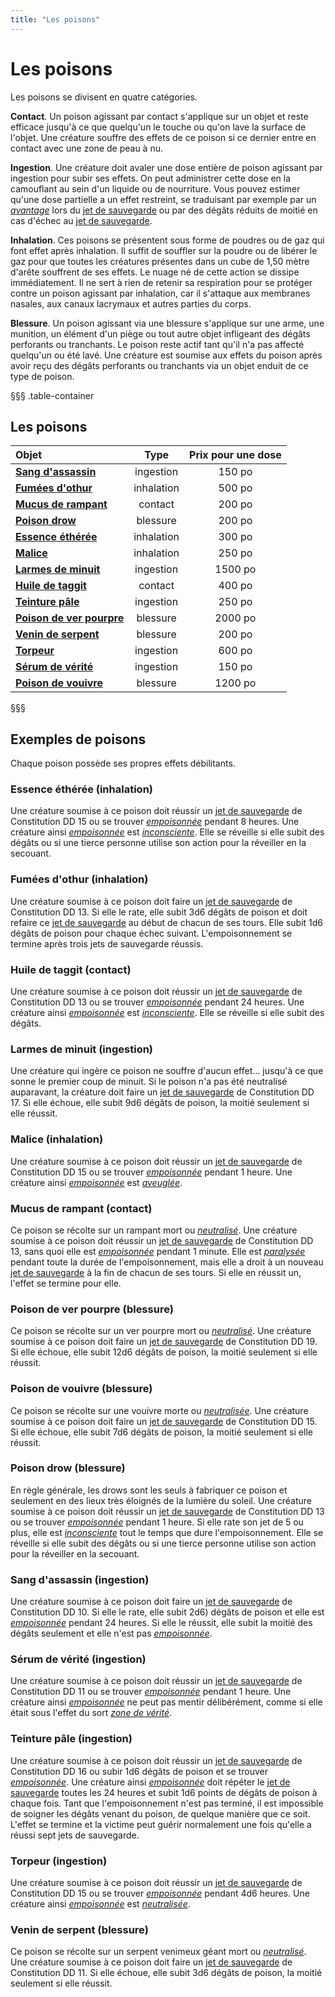 ```yaml
---
title: "Les poisons"
---
```

# Les poisons
Les poisons se divisent en quatre catégories.

**Contact**. Un poison agissant par contact s'applique sur un objet et reste efficace jusqu'à ce que quelqu'un le touche ou qu'on lave la surface de l'objet. Une créature souffre des effets de ce poison si ce dernier entre en contact avec une zone de peau à nu.

**Ingestion**. Une créature doit avaler une dose entière de poison agissant par ingestion pour subir ses effets. On peut administrer cette dose en la camouflant au sein d'un liquide ou de nourriture. Vous pouvez estimer qu'une dose partielle a un effet restreint, se traduisant par exemple par un [_avantage_](/utiliser-les-caracteristiques/#avantage-et-desavantage) lors du [jet de sauvegarde](/utiliser-les-caracteristiques/#jets-de-sauvegarde) ou par des dégâts réduits de moitié en cas d'échec au [jet de sauvegarde](/utiliser-les-caracteristiques/#jets-de-sauvegarde).

**Inhalation**. Ces poisons se présentent sous forme de poudres ou de gaz qui font effet après inhalation. Il suffit de souffler sur la poudre ou de libérer le gaz pour que toutes les créatures présentes dans un cube de 1,50 mètre d'arête souffrent de ses effets. Le nuage né de cette action se dissipe immédiatement. Il ne sert à rien de retenir sa respiration pour se protéger contre un poison agissant par inhalation, car il s'attaque aux membranes nasales, aux canaux lacrymaux et autres parties du corps.

**Blessure**. Un poison agissant via une blessure s'applique sur une arme, une munition, un élément d'un piège ou tout autre objet infligeant des dégâts perforants ou tranchants. Le poison reste actif tant qu'il n'a pas affecté quelqu'un ou été lavé. Une créature est soumise aux effets du poison après avoir reçu des dégâts perforants ou tranchants via un objet enduit de ce type de poison.

§§§ .table-container
## Les poisons
| Objet | Type | Prix pour une dose |
|:-|:-:|:-:|
| [**Sang d'assassin**](#sang-d-assassin-ingestion) | ingestion | 150 po |
| [**Fumées d'othur**](#fumees-d-othur-inhalation) | inhalation | 500 po |
| [**Mucus de rampant**](#mucus-de-rampant-contact) | contact | 200 po |
| [**Poison drow**](#poison-drow-blessure) | blessure | 200 po |
| [**Essence éthérée**](#essence-etheree-inhalation) | inhalation | 300 po |
| [**Malice**](#malice-inhalation) | inhalation | 250 po |
| [**Larmes de minuit**](#larmes-de-minuit-ingestion) | ingestion | 1500 po |
| [**Huile de taggit**](#huile-de-taggit-contact) | contact | 400 po |
| [**Teinture pâle**](#teinture-pale-ingestion) | ingestion | 250 po |
| [**Poison de ver pourpre**](#poison-de-ver-pourpre-blessure) | blessure | 2000 po |
| [**Venin de serpent**](#venin-de-serpent-blessure) | blessure | 200 po |
| [**Torpeur**](#torpeur-ingestion) | ingestion | 600 po |
| [**Sérum de vérité**](#serum-de-verite-ingestion) | ingestion | 150 po |
| [**Poison de vouivre**](#poison-de-vouivre-blessure) | blessure | 1200 po |
§§§

## Exemples de poisons
Chaque poison possède ses propres effets débilitants.

### Essence éthérée (inhalation)
Une créature soumise à ce poison doit réussir un [jet de sauvegarde](/utiliser-les-caracteristiques/#jets-de-sauvegarde) de Constitution DD 15 ou se trouver [_empoisonnée_](/gerer-la-sante-du-personnage/#empoisonne) pendant 8 heures. Une créature ainsi [_empoisonnée_](/gerer-la-sante-du-personnage/#empoisonne) est [_inconsciente_](/gerer-la-sante-du-personnage/#inconscient). Elle se réveille si elle subit des dégâts ou si une tierce personne utilise son action pour la réveiller en la secouant.

### Fumées d'othur (inhalation)
Une créature soumise à ce poison doit faire un [jet de sauvegarde](/utiliser-les-caracteristiques/#jets-de-sauvegarde) de Constitution DD 13. Si elle le rate, elle subit 3d6 dégâts de poison et doit refaire ce [jet de sauvegarde](/utiliser-les-caracteristiques/#jets-de-sauvegarde) au début de chacun de ses tours. Elle subit 1d6 dégâts de poison pour chaque échec suivant. L'empoisonnement se termine après trois jets de sauvegarde réussis.

### Huile de taggit (contact)
Une créature soumise à ce poison doit réussir un [jet de sauvegarde](/utiliser-les-caracteristiques/#jets-de-sauvegarde) de Constitution DD 13 ou se trouver [_empoisonnée_](/gerer-la-sante-du-personnage/#empoisonne) pendant 24 heures. Une créature ainsi [_empoisonnée_](/gerer-la-sante-du-personnage/#empoisonne) est [_inconsciente_](/gerer-la-sante-du-personnage/#inconscient). Elle se réveille si elle subit des dégâts.

### Larmes de minuit (ingestion)
Une créature qui ingère ce poison ne souffre d'aucun effet... jusqu'à ce que sonne le premier coup de minuit. Si le poison n'a pas été neutralisé auparavant, la créature doit faire un [jet de sauvegarde](/utiliser-les-caracteristiques/#jets-de-sauvegarde) de Constitution DD 17. Si elle échoue, elle subit 9d6 dégâts de poison, la moitié seulement si elle réussit.

### Malice (inhalation)
Une créature soumise à ce poison doit réussir un [jet de sauvegarde](/utiliser-les-caracteristiques/#jets-de-sauvegarde) de Constitution DD 15 ou se trouver [_empoisonnée_](/gerer-la-sante-du-personnage/#empoisonne) pendant 1 heure. Une créature ainsi [_empoisonnée_](/gerer-la-sante-du-personnage/#empoisonne) est [_aveuglée_](/gerer-la-sante-du-personnage/#aveugle).

### Mucus de rampant (contact)
Ce poison se récolte sur un rampant mort ou [_neutralisé_](/gerer-la-sante-du-personnage/#neutralise). Une créature soumise à ce poison doit réussir un [jet de sauvegarde](/utiliser-les-caracteristiques/#jets-de-sauvegarde) de Constitution DD 13, sans quoi elle est [_empoisonnée_](/gerer-la-sante-du-personnage/#empoisonne) pendant 1 minute. Elle est [_paralysée_](/gerer-la-sante-du-personnage/#paralyse) pendant toute la durée de l'empoisonnement, mais elle a droit à un nouveau [jet de sauvegarde](/utiliser-les-caracteristiques/#jets-de-sauvegarde) à la fin de chacun de ses tours. Si elle en réussit un, l'effet se termine pour elle.

### Poison de ver pourpre (blessure)
Ce poison se récolte sur un ver pourpre mort ou [_neutralisé_](/gerer-la-sante-du-personnage/#neutralise). Une créature soumise à ce poison doit faire un [jet de sauvegarde](/utiliser-les-caracteristiques/#jets-de-sauvegarde) de Constitution DD 19. Si elle échoue, elle subit 12d6 dégâts de poison, la moitié seulement si elle réussit.

### Poison de vouivre (blessure)
Ce poison se récolte sur une vouivre morte ou [_neutralisée_](/gerer-la-sante-du-personnage/#neutralise). Une créature soumise à ce poison doit faire un [jet de sauvegarde](/utiliser-les-caracteristiques/#jets-de-sauvegarde) de Constitution DD 15. Si elle échoue, elle subit 7d6 dégâts de poison, la moitié seulement si elle réussit.

### Poison drow (blessure)
En règle générale, les drows sont les seuls à fabriquer ce poison et seulement en des lieux très éloignés de la lumière du soleil. Une créature soumise à ce poison doit réussir un [jet de sauvegarde](/utiliser-les-caracteristiques/#jets-de-sauvegarde) de Constitution DD 13 ou se trouver [_empoisonnée_](/gerer-la-sante-du-personnage/#empoisonne) pendant 1 heure. Si elle rate son jet de 5 ou plus, elle est [_inconsciente_](/gerer-la-sante-du-personnage/#inconscient) tout le temps que dure l'empoisonnement. Elle se réveille si elle subit des dégâts ou si une tierce personne utilise son action pour la réveiller en la secouant.

### Sang d'assassin (ingestion)
Une créature soumise à ce poison doit faire un [jet de sauvegarde](/utiliser-les-caracteristiques/#jets-de-sauvegarde) de Constitution DD  10. Si elle le rate, elle subit 2d6) dégâts de poison et elle est [_empoisonnée_](/gerer-la-sante-du-personnage/#empoisonne) pendant 24 heures. Si elle le réussit, elle subit la moitié des dégâts seulement et elle n'est pas [_empoisonnée_](/gerer-la-sante-du-personnage/#empoisonne).

### Sérum de vérité (ingestion)
Une créature soumise à ce poison doit réussir un [jet de sauvegarde](/utiliser-les-caracteristiques/#jets-de-sauvegarde) de Constitution DD 11 ou se trouver [_empoisonnée_](/gerer-la-sante-du-personnage/#empoisonne) pendant 1 heure. Une créature ainsi [_empoisonnée_](/gerer-la-sante-du-personnage/#empoisonne) ne peut pas mentir délibérément, comme si elle était sous l'effet du sort [_zone de vérité_](/grimoire/zone-de-verite/).

### Teinture pâle (ingestion)
Une créature soumise à ce poison doit réussir un [jet de sauvegarde](/utiliser-les-caracteristiques/#jets-de-sauvegarde) de Constitution DD 16 ou subir 1d6 dégâts de poison et se trouver [_empoisonnée_](/gerer-la-sante-du-personnage/#empoisonne). Une créature ainsi [_empoisonnée_](/gerer-la-sante-du-personnage/#empoisonne) doit répéter le [jet de sauvegarde](/utiliser-les-caracteristiques/#jets-de-sauvegarde) toutes les 24 heures et subit 1d6 points de dégâts de poison à chaque fois. Tant que l'empoisonnement n'est pas terminé, il est impossible de soigner les dégâts venant du poison, de quelque manière que ce soit. L'effet se termine et la victime peut guérir normalement une fois qu'elle a réussi sept jets de sauvegarde.

### Torpeur (ingestion)
Une créature soumise à ce poison doit réussir un [jet de sauvegarde](/utiliser-les-caracteristiques/#jets-de-sauvegarde) de Constitution DD 15 ou se trouver [_empoisonnée_](/gerer-la-sante-du-personnage/#empoisonne) pendant 4d6  heures. Une créature ainsi [_empoisonnée_](/gerer-la-sante-du-personnage/#empoisonne) est [_neutralisée_](/gerer-la-sante-du-personnage/#neutralise).

### Venin de serpent (blessure)
Ce poison se récolte sur un serpent venimeux géant mort ou [_neutralisé_](/gerer-la-sante-du-personnage/#neutralise). Une créature soumise à ce poison doit faire un [jet de sauvegarde](/utiliser-les-caracteristiques/#jets-de-sauvegarde) de Constitution DD 11. Si elle échoue, elle subit 3d6 dégâts de poison, la moitié seulement si elle réussit.
